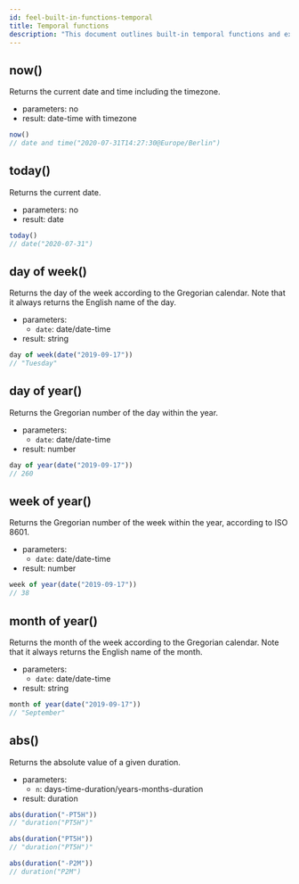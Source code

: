 ```yaml
---
id: feel-built-in-functions-temporal
title: Temporal functions
description: "This document outlines built-in temporal functions and examples."
---
```


## now()

Returns the current date and time including the timezone.

- parameters: no
- result: date-time with timezone

```js
now()
// date and time("2020-07-31T14:27:30@Europe/Berlin")
```

## today()

Returns the current date.

- parameters: no
- result: date

```js
today()
// date("2020-07-31")
```

## day of week()

Returns the day of the week according to the Gregorian calendar. Note that it always returns the English name of the day.

- parameters:
  - `date`: date/date-time
- result: string

```js
day of week(date("2019-09-17"))
// "Tuesday"
```

## day of year()

Returns the Gregorian number of the day within the year.

- parameters:
  - `date`: date/date-time
- result: number

```js
day of year(date("2019-09-17"))
// 260
```

## week of year()

Returns the Gregorian number of the week within the year, according to ISO 8601.

- parameters:
  - `date`: date/date-time
- result: number

```js
week of year(date("2019-09-17"))
// 38
```

## month of year()

Returns the month of the week according to the Gregorian calendar. Note that it always returns the English name of the month.

- parameters:
  - `date`: date/date-time
- result: string

```js
month of year(date("2019-09-17"))
// "September"
```

## abs()

Returns the absolute value of a given duration.

- parameters:
  - `n`: days-time-duration/years-months-duration
- result: duration

```js
abs(duration("-PT5H"))
// "duration("PT5H")"

abs(duration("PT5H"))
// "duration("PT5H")"

abs(duration("-P2M"))
// duration("P2M")
```
